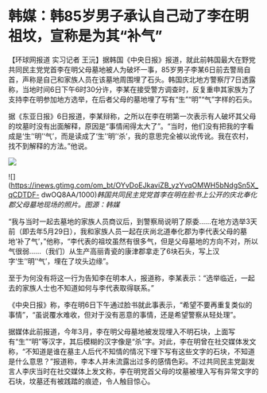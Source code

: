 # 韩媒：韩85岁男子承认自己动了李在明祖坟，宣称是为其“补气”

【环球网报道 实习记者
王沅】据韩国《中央日报》报道，就此前韩国最大在野党共同民主党党首李在明父母墓地被人为破坏一事，85岁男子李某6日前去警局自首，声称是自己和家族人员在该墓地周围埋了石头。韩国庆北地方警察厅7日透露称，当地时间6日下午6时30分许，李某在接受警方调查时，反复重申其家族为了支持李在明参加地方选举，在后者父母的墓地埋了写有“生”“明”“气”字样的石头。

据《东亚日报》6日报道，李某辩称，之所以在李在明第一次表示有人破坏其父母的坟墓时没有出面解释，原因是“事情闹得太大了”。“当时，他们没有把我的字看成是‘生’‘明’‘气’，而是读成了‘生’‘明’‘杀’，我的意思完全被以讹传讹。我在农村，找不到解释的方法。”他说。

![](https://inews.gtimg.com/om_bt/OeGFWIv4u4gSyIptT_NeGQWwVajCHiLTesJMmMnoEBoZcAA/1000)

![](https://inews.gtimg.com/om_bt/OYvDoEJkaviZB_yzYvqOMWH5bNdgSn5X_qCDTDF-
dwOQ8AA/1000)_韩国共同民主党党首李在明在脸书上公开的庆北奉化郡父母墓地现场的照片。图源：韩媒_

“我与当时一起去墓地的家族人员商议后，到警察局说明了原委……在地方选举3天前（即去年5月29日），我和家族人员一起在庆尚北道奉化郡为李代表父母的墓地‘补了气’，”他称，“李代表的祖坟虽然有很多气，但是父母墓地的方向不对，所以气很弱……（我们）从生产高丽青瓷的康津郡拿走了6块石头，写上汉字‘生’‘明’‘气’，埋在了坟头边缘”。

至于为何没有将这一行为告知李在明本人，报道称，李某表示：“选举临近，一起去的家族人士也不知道如何与李代表取得联系。”

《中央日报》称，李在明6日下午通过脸书就此事表示，“希望不要再重复类似的事情”，“虽说覆水难收，但对于没有恶意的事情，还是希望警察从轻处理”。

据媒体此前报道，今年3月，李在明父母墓地被发现埋入不明石块，上面写有“生”“明”等汉字，其后模糊的汉字像是“杀”字。对此，李在明曾在社交媒体发文称，“不知道是谁在墓主人后代不知情的情况下埋下写有这些文字的石块，不知道是什么意思？”报道称，李本人并未流露出过多的感情色彩。不过共同民主党副发言人李庆当时在社交媒体上发文称，李在明党首父母的坟墓被埋入写有异常文字的石块，坟墓还有被践踏的痕迹，令人触目惊心。

